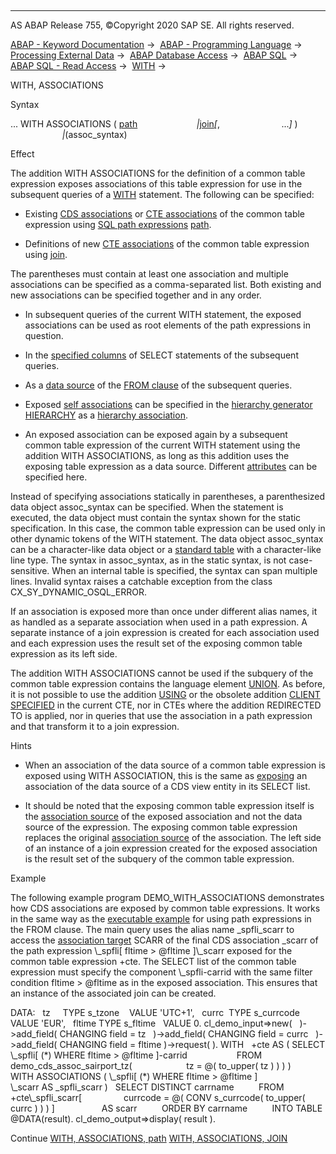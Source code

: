   

* * *

AS ABAP Release 755, ©Copyright 2020 SAP SE. All rights reserved.

[ABAP - Keyword Documentation](https://help.sap.com/doc/abapdocu_755_index_htm/7.55/en-US/abenabap.htm) →  [ABAP - Programming Language](https://help.sap.com/doc/abapdocu_755_index_htm/7.55/en-US/abenabap_reference.htm) →  [Processing External Data](https://help.sap.com/doc/abapdocu_755_index_htm/7.55/en-US/abenabap_language_external_data.htm) →  [ABAP Database Access](https://help.sap.com/doc/abapdocu_755_index_htm/7.55/en-US/abenabap_sql.htm) →  [ABAP SQL](https://help.sap.com/doc/abapdocu_755_index_htm/7.55/en-US/abenopensql.htm) →  [ABAP SQL - Read Access](https://help.sap.com/doc/abapdocu_755_index_htm/7.55/en-US/abenopen_sql_reading.htm) →  [WITH](https://help.sap.com/doc/abapdocu_755_index_htm/7.55/en-US/abapwith.htm) → 

WITH, ASSOCIATIONS

Syntax

... WITH ASSOCIATIONS ( [path](https://help.sap.com/doc/abapdocu_755_index_htm/7.55/en-US/abapwith_associations_using.htm)
                       *|*[join](https://help.sap.com/doc/abapdocu_755_index_htm/7.55/en-US/abapwith_associations_defining.htm)*\[*,
                        ...*\]* )
                     *|*(assoc\_syntax)

Effect

The addition WITH ASSOCIATIONS for the definition of a common table expression exposes associations of this table expression for use in the subsequent queries of a [WITH](https://help.sap.com/doc/abapdocu_755_index_htm/7.55/en-US/abapwith.htm) statement. The following can be specified:

-   Existing [CDS associations](https://help.sap.com/doc/abapdocu_755_index_htm/7.55/en-US/abencds_association_glosry.htm "Glossary Entry") or [CTE associations](https://help.sap.com/doc/abapdocu_755_index_htm/7.55/en-US/abencte_association_glosry.htm "Glossary Entry") of the common table expression using [SQL path expressions](https://help.sap.com/doc/abapdocu_755_index_htm/7.55/en-US/abensql_path_expression_glosry.htm "Glossary Entry") [path](https://help.sap.com/doc/abapdocu_755_index_htm/7.55/en-US/abapwith_associations_using.htm).

-   Definitions of new [CTE associations](https://help.sap.com/doc/abapdocu_755_index_htm/7.55/en-US/abencte_association_glosry.htm "Glossary Entry") of the common table expression using [join](https://help.sap.com/doc/abapdocu_755_index_htm/7.55/en-US/abapwith_associations_defining.htm).

The parentheses must contain at least one association and multiple associations can be specified as a comma-separated list. Both existing and new associations can be specified together and in any order.

-   In subsequent queries of the current WITH statement, the exposed associations can be used as root elements of the path expressions in question.

-   In the [specified columns](https://help.sap.com/doc/abapdocu_755_index_htm/7.55/en-US/abenopen_sql_columns.htm) of SELECT statements of the subsequent queries.

-   As a [data source](https://help.sap.com/doc/abapdocu_755_index_htm/7.55/en-US/abapselect_data_source.htm) of the [FROM clause](https://help.sap.com/doc/abapdocu_755_index_htm/7.55/en-US/abapfrom_clause.htm) of the subsequent queries.

-   Exposed [self associations](https://help.sap.com/doc/abapdocu_755_index_htm/7.55/en-US/abenself_association_glosry.htm "Glossary Entry") can be specified in the [hierarchy generator](https://help.sap.com/doc/abapdocu_755_index_htm/7.55/en-US/abenhierarchy_generator_glosry.htm "Glossary Entry") [HIERARCHY](https://help.sap.com/doc/abapdocu_755_index_htm/7.55/en-US/abenselect_hierarchy_generator.htm) as a [hierarchy association](https://help.sap.com/doc/abapdocu_755_index_htm/7.55/en-US/abenhierarchy_association_glosry.htm "Glossary Entry").

-   An exposed association can be exposed again by a subsequent common table expression of the current WITH statement using the addition WITH ASSOCIATIONS, as long as this addition uses the exposing table expression as a data source. Different [attributes](https://help.sap.com/doc/abapdocu_755_index_htm/7.55/en-US/abenopen_sql_path_filter.htm) can be specified here.

Instead of specifying associations statically in parentheses, a parenthesized data object assoc\_syntax can be specified. When the statement is executed, the data object must contain the syntax shown for the static specification. In this case, the common table expression can be used only in other dynamic tokens of the WITH statement. The data object assoc\_syntax can be a character-like data object or a [standard table](https://help.sap.com/doc/abapdocu_755_index_htm/7.55/en-US/abenstandard_table_glosry.htm "Glossary Entry") with a character-like line type. The syntax in assoc\_syntax, as in the static syntax, is not case-sensitive. When an internal table is specified, the syntax can span multiple lines. Invalid syntax raises a catchable exception from the class CX\_SY\_DYNAMIC\_OSQL\_ERROR.

If an association is exposed more than once under different alias names, it as handled as a separate association when used in a path expression. A separate instance of a join expression is created for each association used and each expression uses the result set of the exposing common table expression as its left side.

The addition WITH ASSOCIATIONS cannot be used if the subquery of the common table expression contains the language element [UNION](https://help.sap.com/doc/abapdocu_755_index_htm/7.55/en-US/abapunion.htm). As before, it is not possible to use the addition [USING](https://help.sap.com/doc/abapdocu_755_index_htm/7.55/en-US/abapselect_client.htm) or the obsolete addition [CLIENT SPECIFIED](https://help.sap.com/doc/abapdocu_755_index_htm/7.55/en-US/abapselect_client_obsolete.htm) in the current CTE, nor in CTEs where the addition REDIRECTED TO is applied, nor in queries that use the association in a path expression and that transform it to a join expression.

Hints

-   When an association of the data source of a common table expression is exposed using WITH ASSOCIATION, this is the same as [exposing](https://help.sap.com/doc/abapdocu_755_index_htm/7.55/en-US/abencds_select_list_association_v2.htm) an association of the data source of a CDS view entity in its SELECT list.

-   It should be noted that the exposing common table expression itself is the [association source](https://help.sap.com/doc/abapdocu_755_index_htm/7.55/en-US/abenassociation_source_glosry.htm "Glossary Entry") of the exposed association and not the data source of the expression. The exposing common table expression replaces the original [association source](https://help.sap.com/doc/abapdocu_755_index_htm/7.55/en-US/abenassociation_source_glosry.htm "Glossary Entry") of the association. The left side of an instance of a join expression created for the exposed association is the result set of the subquery of the common table expression.

Example

The following example program DEMO\_WITH\_ASSOCIATIONS demonstrates how CDS associations are exposed by common table expressions. It works in the same way as the [executable example](https://help.sap.com/doc/abapdocu_755_index_htm/7.55/en-US/abenpath_expr_in_from_clause_abexa.htm) for using path expressions in the FROM clause. The main query uses the alias name \_spfli\_scarr to access the [association target](https://help.sap.com/doc/abapdocu_755_index_htm/7.55/en-US/abenassociation_target_glosry.htm "Glossary Entry") SCARR of the final CDS association \_scarr of the path expression \\\_spfli\[ fltime > @fltime \]\\\_scarr exposed for the common table expression +cte. The SELECT list of the common table expression must specify the component \\\_spfli-carrid with the same filter condition fltime > @fltime as in the exposed association. This ensures that an instance of the associated join can be created.

DATA:
  tz     TYPE s\_tzone    VALUE 'UTC+1',
  currc  TYPE s\_currcode VALUE 'EUR',
  fltime TYPE s\_fltime   VALUE 0.
cl\_demo\_input=>new(
  )->add\_field( CHANGING field = tz
  )->add\_field( CHANGING field = currc
  )->add\_field( CHANGING field = fltime )->request( ).
WITH
  +cte AS ( SELECT \\\_spfli\[ (\*) WHERE fltime > @fltime \]-carrid
                   FROM demo\_cds\_assoc\_sairport\_tz(
                     tz = @( to\_upper( tz ) ) ) )
       WITH ASSOCIATIONS ( \\\_spfli\[ (\*) WHERE fltime > @fltime \]
                           \\\_scarr AS \_spfli\_scarr )
  SELECT DISTINCT carrname
         FROM +cte\\\_spfli\_scarr\[
                currcode = @( CONV s\_currcode( to\_upper( currc ) ) ) \]
                  AS scarr
         ORDER BY carrname
         INTO TABLE @DATA(result).
cl\_demo\_output=>display( result ).

Continue
[WITH, ASSOCIATIONS, path](https://help.sap.com/doc/abapdocu_755_index_htm/7.55/en-US/abapwith_associations_using.htm)
[WITH, ASSOCIATIONS, JOIN](https://help.sap.com/doc/abapdocu_755_index_htm/7.55/en-US/abapwith_associations_defining.htm)